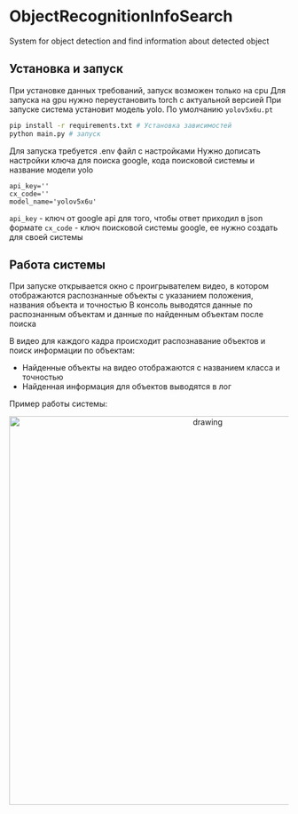 # ObjectRecognitionInfoSearch

System for object detection and find information about detected object

## Установка и запуск

При установке данных требований, запуск возможен только на cpu
Для запуска на gpu нужно переустановить torch с актуальной версией
При запуске система установит модель yolo. По умолчанию `yolov5x6u.pt`

```bash
pip install -r requirements.txt # Установка зависимостей
python main.py # запуск
```

Для запуска требуется .env файл с настройками
Нужно дописать настройки ключа для поиска google, кода поисковой системы и название модели yolo

```env
api_key=''
cx_code=''
model_name='yolov5x6u'
```


`api_key` - ключ от google api для того, чтобы ответ приходил в json формате
`cx_code` - ключ поисковой системы google, ее нужно создать для своей системы

## Работа системы

При запуске открывается окно с проигрывателем видео, в котором отображаются распознанные объекты с указанием положения, названия объекта и точностью
В консоль выводятся данные по распознанным объектам и данные по найденным объектам после поиска

В видео для каждого кадра происходит распознавание объектов и поиск информации по объектам:
- Найденные объекты на видео отображаются с названием класса и точностью
- Найденная информация для объектов выводятся в лог

Пример работы системы:

<p align="center">
<img src="https://sun9-30.userapi.com/impg/hU77UywfykD7GL7HFunE-XQI41BfpOS8EuhOVA/fokJqRaS4jY.jpg?size=892x783&quality=96&sign=53a1e33b9d687232bb6867a2e4c7e9a8&type=album" alt="drawing" width="700"/>
</p>